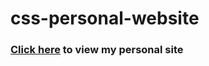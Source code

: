 # css-personal-website
<h3><a href ="https://adarshtiwariiit.github.io/css-personal-website/" target="_blank" rel="noopener">Click here</a> to view my personal site</h3>
